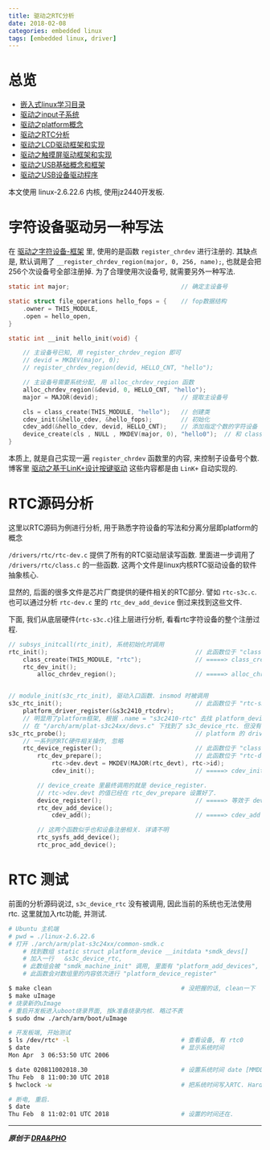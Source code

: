 ```yaml
---
title: 驱动之RTC分析
date: 2018-02-08
categories: embedded linux
tags: [embedded linux, driver]
---
```


# 总览
- [嵌入式linux学习目录](https://draapho.github.io/2017/11/23/1734-linux-content/)
- [驱动之input子系统](https://draapho.github.io/2018/01/05/1802-drv-input/)
- [驱动之platform概念](https://draapho.github.io/2018/01/08/1803-drv-platform/)
- [驱动之RTC分析](https://draapho.github.io/2018/02/08/1814-drv-rtc/)
- [驱动之LCD驱动框架和实现](https://draapho.github.io/2018/01/09/1804-drv-lcd/)
- [驱动之触摸屏驱动框架和实现](https://draapho.github.io/2018/01/11/1806-drv-ts/)
- [驱动之USB基础概念和框架](https://draapho.github.io/2018/01/18/1807-drv-usb1/)
- [驱动之USB设备驱动程序](https://draapho.github.io/2018/01/19/1808-drv-usb2/)


本文使用 linux-2.6.22.6 内核, 使用jz2440开发板.

# 字符设备驱动另一种写法

在 [驱动之字符设备-框架](https://draapho.github.io/2017/11/22/1733-drv-chr1/) 里, 使用的是函数 `register_chrdev` 进行注册的.
其缺点是, 默认调用了 `__register_chrdev_region(major, 0, 256, name);`, 也就是会把256个次设备号全部注册掉.
为了合理使用次设备号, 就需要另外一种写法.

``` c
static int major;                               // 确定主设备号

static struct file_operations hello_fops = {    // fop数据结构
    .owner = THIS_MODULE,
    .open = hello_open,
}

static int __init hello_init(void) {

    // 主设备号已知, 用 register_chrdev_region 即可
    // devid = MKDEV(major, 0);
    // register_chrdev_region(devid, HELLO_CNT, "hello");

    // 主设备号需要系统分配, 用 alloc_chrdev_region 函数
    alloc_chrdev_region(&devid, 0, HELLO_CNT, "hello");
    major = MAJOR(devid);                       // 提取主设备号

    cls = class_create(THIS_MODULE, "hello");   // 创建类
    cdev_init(&hello_cdev, &hello_fops);        // 初始化
    cdev_add(&hello_cdev, devid, HELLO_CNT);    // 添加指定个数的字符设备
    device_create(cls , NULL , MKDEV(major, 0), "hello0");  // 和 class_device_create 没有本质区别.
}
```

本质上, 就是自己实现一遍 `register_chrdev` 函数里的内容, 来控制子设备号个数.
博客里 [驱动之基于LinK+设计按键驱动](https://draapho.github.io/2017/11/30/1740-drv-chr2/) 这些内容都是由 `LinK+` 自动实现的.


# RTC源码分析

这里以RTC源码为例进行分析, 用于熟悉字符设备的写法和分离分层即platform的概念

`/drivers/rtc/rtc-dev.c` 提供了所有的RTC驱动层读写函数.
里面进一步调用了 `/drivers/rtc/class.c` 的一些函数.
这两个文件是linux内核RTC驱动设备的软件抽象核心.

显然的, 后面的很多文件是芯片厂商提供的硬件相关的RTC部分. 譬如 `rtc-s3c.c`.
也可以通过分析 `rtc-dev.c` 里的 `rtc_dev_add_device` 倒过来找到这些文件.

下面, 我们从底层硬件(`rtc-s3c.c`)往上层进行分析, 看看rtc字符设备的整个注册过程.


``` c
// subsys_initcall(rtc_init), 系统初始化时调用
rtc_init();                                         // 此函数位于 "class.c"
    class_create(THIS_MODULE, "rtc");               // =====> class_create
    rtc_dev_init();
        alloc_chrdev_region();                      // =====> alloc_chrdev_region, 分配 RTC_DEV_MAX 个子设备号


// module_init(s3c_rtc_init), 驱动入口函数. insmod 时被调用
s3c_rtc_init();                                     // 此函数位于 "rtc-s3c.c"
    platform_driver_register(&s3c2410_rtcdrv);
    // 明显用了platform框架, 根据 .name = "s3c2410-rtc" 去找 platform_device_register
    // 在 "/arch/arm/plat-s3c24xx/devs.c" 下找到了 s3c_device_rtc. 但没有被内核调用. 后面再说.
s3c_rtc_probe();                                    // platform 的 driver 和 device 匹配后, 自动调用 probe
    // 一系列的RTC硬件相关操作, 忽略
    rtc_device_register();                          // 此函数位于 "class.c"
        rtc_dev_prepare();                          // 此函数位于 "rtc-dev.c"
            rtc->dev.devt = MKDEV(MAJOR(rtc_devt), rtc->id);
            cdev_init();                            // =====> cdev_init

        // device_create 里最终调用的就是 device_register.
        // rtc->dev.devt 的值已经在 rtc_dev_prepare 设置好了.
        device_register();                          // =====> 等效于 device_create.
        rtc_dev_add_device();
            cdev_add();                             // =====> cdev_add

        // 这两个函数似乎也和设备注册相关. 详请不明
        rtc_sysfs_add_device();
        rtc_proc_add_device();
```

# RTC 测试

前面的分析源码说过, `s3c_device_rtc` 没有被调用, 因此当前的系统也无法使用rtc.
这里就加入rtc功能, 并测试.

``` bash
# Ubuntu 主机端
# pwd = ./linux-2.6.22.6
# 打开 ./arch/arm/plat-s3c24xx/common-smdk.c
    # 找到数组 static struct platform_device __initdata *smdk_devs[]
    # 加入一行   &s3c_device_rtc,
    # 此数组会被 "smdk_machine_init" 调用, 里面有 "platform_add_devices",
    # 此函数会对数组里的内容依次进行 "platform_device_register"

$ make clean                                    # 没把握的话, clean一下
$ make uImage
# 烧录新的uImage
# 重启开发板进入uboot烧录界面, 按k准备烧录内核. 略过不表
$ sudo dnw ./arch/arm/boot/uImage

# 开发板端, 开始测试
$ ls /dev/rtc* -l                               # 查看设备, 有 rtc0
$ date                                          # 显示系统时间
Mon Apr  3 06:53:50 UTC 2006

$ date 020811002018.30                          # 设置系统时间 date [MMDDhhmm[[CC]YY][.ss]]
Thu Feb  8 11:00:30 UTC 2018
$ hwclock -w                                    # 把系统时间写入RTC. HardWare CLOCK

# 断电, 重启.
$ date
Thu Feb  8 11:02:01 UTC 2018                    # 设置的时间还在.
```





----------

***原创于 [DRA&PHO](https://draapho.github.io/)***